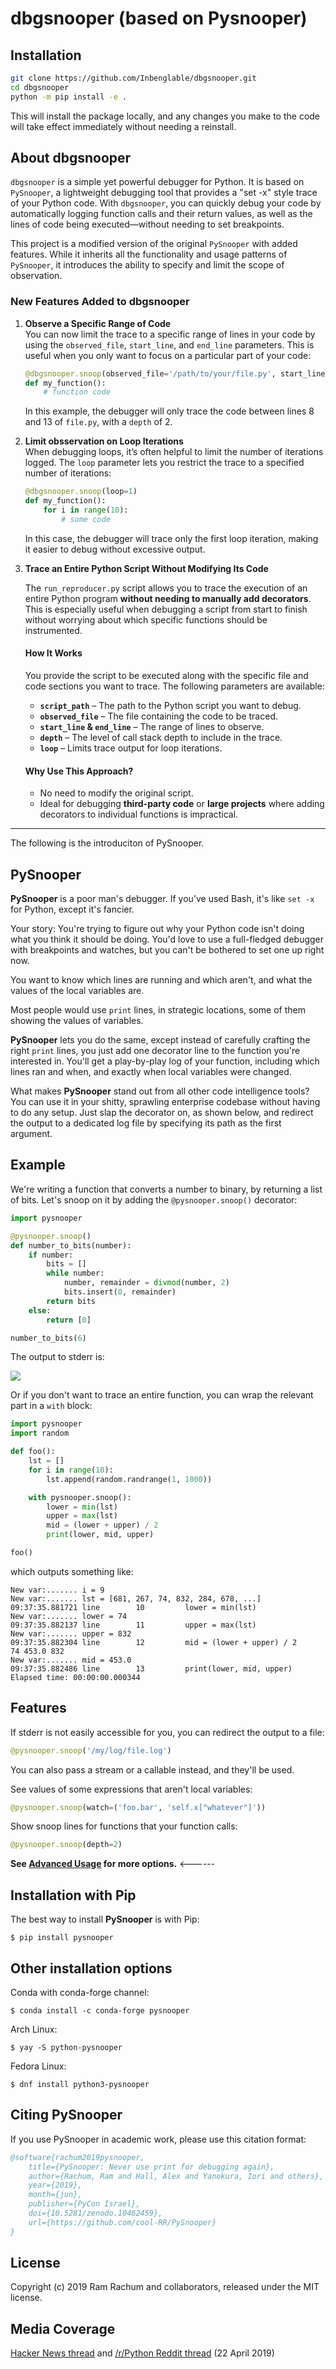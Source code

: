 # dbgsnooper (based on Pysnooper)

## Installation

```bash
git clone https://github.com/Inbenglable/dbgsnooper.git
cd dbgsnooper
python -m pip install -e .
```

This will install the package locally, and any changes you make to the code will take effect immediately without needing a reinstall.


## About dbgsnooper

`dbgsnooper` is a simple yet powerful debugger for Python. It is based on `PySnooper`, a lightweight debugging tool that provides a "set -x" style trace of your Python code. With `dbgsnooper`, you can quickly debug your code by automatically logging function calls and their return values, as well as the lines of code being executed—without needing to set breakpoints.

This project is a modified version of the original `PySnooper` with added features. While it inherits all the functionality and usage patterns of `PySnooper`, it introduces the ability to specify and limit the scope of observation.

### New Features Added to dbgsnooper

1. **Observe a Specific Range of Code**  
   You can now limit the trace to a specific range of lines in your code by using the `observed_file`, `start_line`, and `end_line` parameters. This is useful when you only want to focus on a particular part of your code:

   ```python
   @dbgsnooper.snoop(observed_file='/path/to/your/file.py', start_line=8, end_line=13, depth=2)
   def my_function():
       # function code
   ```

   In this example, the debugger will only trace the code between lines 8 and 13 of `file.py`, with a `depth` of 2.

2. **Limit obsservation on Loop Iterations**  
   When debugging loops, it’s often helpful to limit the number of iterations logged. The `loop` parameter lets you restrict the trace to a specified number of iterations:

   ```python
   @dbgsnooper.snoop(loop=1)
   def my_function():
       for i in range(10):
           # some code
   ```

   In this case, the debugger will trace only the first loop iteration, making it easier to debug without excessive output.


3. **Trace an Entire Python Script Without Modifying Its Code**  

    The `run_reproducer.py` script allows you to trace the execution of an entire Python program **without needing to manually add decorators**. This is especially useful when debugging a script from start to finish without worrying about which specific functions should be instrumented.  

    #### **How It Works**  

    You provide the script to be executed along with the specific file and code sections you want to trace. The following parameters are available:

    - **`script_path`** – The path to the Python script you want to debug.  
    - **`observed_file`** – The file containing the code to be traced.  
    - **`start_line` & `end_line`** – The range of lines to observe.  
    - **`depth`** – The level of call stack depth to include in the trace.  
    - **`loop`** – Limits trace output for loop iterations.  

    #### **Why Use This Approach?**  
    - No need to modify the original script.  
    - Ideal for debugging **third-party code** or **large projects** where adding decorators to individual functions is impractical.   


---

The following is the introduciton of PySnooper.

## PySnooper
**PySnooper** is a poor man's debugger. If you've used Bash, it's like `set -x` for Python, except it's fancier.

Your story: You're trying to figure out why your Python code isn't doing what you think it should be doing. You'd love to use a full-fledged debugger with breakpoints and watches, but you can't be bothered to set one up right now.

You want to know which lines are running and which aren't, and what the values of the local variables are.

Most people would use `print` lines, in strategic locations, some of them showing the values of variables.

**PySnooper** lets you do the same, except instead of carefully crafting the right `print` lines, you just add one decorator line to the function you're interested in. You'll get a play-by-play log of your function, including which lines ran and   when, and exactly when local variables were changed.

What makes **PySnooper** stand out from all other code intelligence tools? You can use it in your shitty, sprawling enterprise codebase without having to do any setup. Just slap the decorator on, as shown below, and redirect the output to a dedicated log file by specifying its path as the first argument.

## Example

We're writing a function that converts a number to binary, by returning a list of bits. Let's snoop on it by adding the `@pysnooper.snoop()` decorator:

```python
import pysnooper

@pysnooper.snoop()
def number_to_bits(number):
    if number:
        bits = []
        while number:
            number, remainder = divmod(number, 2)
            bits.insert(0, remainder)
        return bits
    else:
        return [0]

number_to_bits(6)
```
The output to stderr is:

![](https://i.imgur.com/TrF3VVj.jpg)

Or if you don't want to trace an entire function, you can wrap the relevant part in a `with` block:

```python
import pysnooper
import random

def foo():
    lst = []
    for i in range(10):
        lst.append(random.randrange(1, 1000))

    with pysnooper.snoop():
        lower = min(lst)
        upper = max(lst)
        mid = (lower + upper) / 2
        print(lower, mid, upper)

foo()
```

which outputs something like:

```
New var:....... i = 9
New var:....... lst = [681, 267, 74, 832, 284, 678, ...]
09:37:35.881721 line        10         lower = min(lst)
New var:....... lower = 74
09:37:35.882137 line        11         upper = max(lst)
New var:....... upper = 832
09:37:35.882304 line        12         mid = (lower + upper) / 2
74 453.0 832
New var:....... mid = 453.0
09:37:35.882486 line        13         print(lower, mid, upper)
Elapsed time: 00:00:00.000344
```

## Features

If stderr is not easily accessible for you, you can redirect the output to a file:

```python
@pysnooper.snoop('/my/log/file.log')
```

You can also pass a stream or a callable instead, and they'll be used.

See values of some expressions that aren't local variables:

```python
@pysnooper.snoop(watch=('foo.bar', 'self.x["whatever"]'))
```

Show snoop lines for functions that your function calls:

```python
@pysnooper.snoop(depth=2)
```

**See [Advanced Usage](https://github.com/cool-RR/PySnooper/blob/master/ADVANCED_USAGE.md) for more options.** <------


## Installation with Pip

The best way to install **PySnooper** is with Pip:

```console
$ pip install pysnooper
```

## Other installation options

Conda with conda-forge channel:

```console
$ conda install -c conda-forge pysnooper
```

Arch Linux:

```console
$ yay -S python-pysnooper
```

Fedora Linux:

```console
$ dnf install python3-pysnooper
```


## Citing PySnooper

If you use PySnooper in academic work, please use this citation format:

```bibtex
@software{rachum2019pysnooper,
    title={PySnooper: Never use print for debugging again},
    author={Rachum, Ram and Hall, Alex and Yanokura, Iori and others},
    year={2019},
    month={jun},
    publisher={PyCon Israel},
    doi={10.5281/zenodo.10462459},
    url={https://github.com/cool-RR/PySnooper}
}
```


## License

Copyright (c) 2019 Ram Rachum and collaborators, released under the MIT license.


## Media Coverage

[Hacker News thread](https://news.ycombinator.com/item?id=19717786)
and [/r/Python Reddit thread](https://www.reddit.com/r/Python/comments/bg0ida/pysnooper_never_use_print_for_debugging_again/) (22 April 2019)
